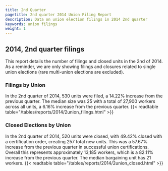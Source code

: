 ```yaml
---
title: 2nd Quarter 
pagetitle: 2nd quarter 2014 Union Filing Report
description: Data on union election filings in 2014 2nd quarter 
keywords: union filings
weight: 1
---
```


## 2014, 2nd quarter filings

This report details the number of filings and closed units in the 2nd of 2014. As a reminder, we are only showing filings and closures related to single union elections (rare multi-union elections are excluded).

### Filings by Union
In the 2nd quarter of 2014, 530 units were filed, a 14.22% increase from the previous quarter. The median size was 25 with a total of 27,900 workers across all units, a 6.16% increase from the previous quarter.
{{< readtable table="/tables/reports/2014/2union_filings.html" >}}

### Closed Elections by Union
In the 2nd quarter of 2014, 520 units were closed, with 49.42% closed with a certification order, creating 257 total new units. This was a 57.67% increase from the previous quarter in successful union certifications. Overall this represents approximately 13,185 workers, which is a 82.11% increase from the previous quarter. The median bargaining unit has 21 workers.
{{< readtable table="/tables/reports/2014/2union_closed.html" >}}
